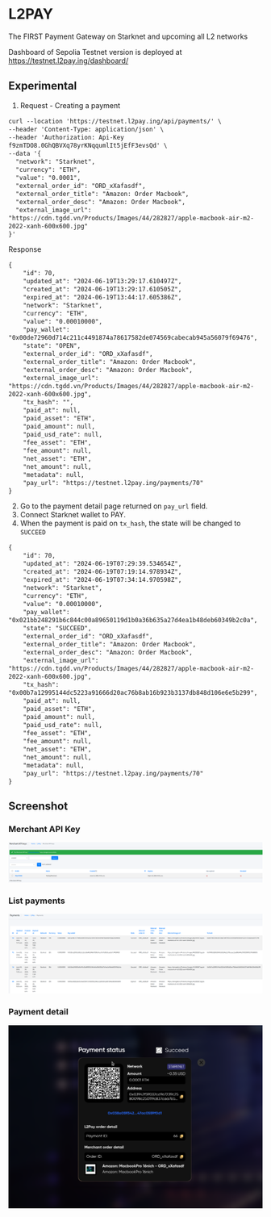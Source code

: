 # L2PAY
The FIRST Payment Gateway on Starknet and upcoming all L2 networks

Dashboard of Sepolia Testnet version is deployed at https://testnet.l2pay.ing/dashboard/

## Experimental

1. Request - Creating a payment
```
curl --location 'https://testnet.l2pay.ing/api/payments/' \
--header 'Content-Type: application/json' \
--header 'Authorization: Api-Key f9zmTDO8.0GhQBVXq78yrKNqqumlIt5jEfF3evsQd' \
--data '{
  "network": "Starknet",
  "currency": "ETH",
  "value": "0.0001",
  "external_order_id": "ORD_xXafasdf",
  "external_order_title": "Amazon: Order Macbook",
  "external_order_desc": "Amazon: Order Macbook",
  "external_image_url": "https://cdn.tgdd.vn/Products/Images/44/282827/apple-macbook-air-m2-2022-xanh-600x600.jpg"
}'
```

Response
```
{
    "id": 70,
    "updated_at": "2024-06-19T13:29:17.610497Z",
    "created_at": "2024-06-19T13:29:17.610505Z",
    "expired_at": "2024-06-19T13:44:17.605386Z",
    "network": "Starknet",
    "currency": "ETH",
    "value": "0.00010000",
    "pay_wallet": "0x00de72960d714c211c4491874a78617582de074569cabecab945a56079f69476",
    "state": "OPEN",
    "external_order_id": "ORD_xXafasdf",
    "external_order_title": "Amazon: Order Macbook",
    "external_order_desc": "Amazon: Order Macbook",
    "external_image_url": "https://cdn.tgdd.vn/Products/Images/44/282827/apple-macbook-air-m2-2022-xanh-600x600.jpg",
    "tx_hash": "",
    "paid_at": null,
    "paid_asset": "ETH",
    "paid_amount": null,
    "paid_usd_rate": null,
    "fee_asset": "ETH",
    "fee_amount": null,
    "net_asset": "ETH",
    "net_amount": null,
    "metadata": null,
    "pay_url": "https://testnet.l2pay.ing/payments/70"
}
```
2. Go to the payment detail page returned on `pay_url` field.
3. Connect Starknet wallet to PAY.
4. When the payment is paid on `tx_hash`, the state will be changed to `SUCCEED`
```
{
    "id": 70,
    "updated_at": "2024-06-19T07:29:39.534654Z",
    "created_at": "2024-06-19T07:19:14.978934Z",
    "expired_at": "2024-06-19T07:34:14.970598Z",
    "network": "Starknet",
    "currency": "ETH",
    "value": "0.00010000",
    "pay_wallet": "0x021bb248291b6c844c00a89650119d1b0a36b635a27d4ea1b48deb60349b2c0a",
    "state": "SUCCEED",
    "external_order_id": "ORD_xXafasdf",
    "external_order_title": "Amazon: Order Macbook",
    "external_order_desc": "Amazon: Order Macbook",
    "external_image_url": "https://cdn.tgdd.vn/Products/Images/44/282827/apple-macbook-air-m2-2022-xanh-600x600.jpg",
    "tx_hash": "0x00b7a12995144dc5223a91666d20ac76b8ab16b923b3137db848d106e6e5b299",
    "paid_at": null,
    "paid_asset": "ETH",
    "paid_amount": null,
    "paid_usd_rate": null,
    "fee_asset": "ETH",
    "fee_amount": null,
    "net_asset": "ETH",
    "net_amount": null,
    "metadata": null,
    "pay_url": "https://testnet.l2pay.ing/payments/70"
}
```

## Screenshot

### Merchant API Key
![alt text](screenshots/merchant-apikey.png)

### List payments
![alt text](screenshots/payments.png)

### Payment detail
![alt text](screenshots/detail-payment.png)